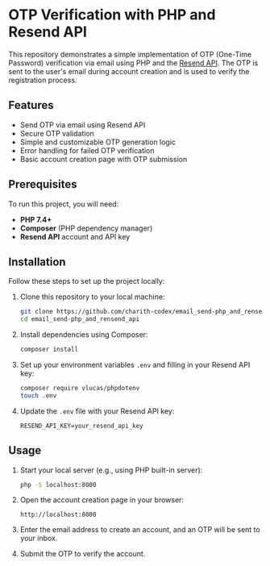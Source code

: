 # OTP Verification with PHP and Resend API

This repository demonstrates a simple implementation of OTP (One-Time Password) verification via email using PHP and the [Resend API](https://resend.com/). The OTP is sent to the user's email during account creation and is used to verify the registration process.

## Features

- Send OTP via email using Resend API
- Secure OTP validation
- Simple and customizable OTP generation logic
- Error handling for failed OTP verification
- Basic account creation page with OTP submission

## Prerequisites

To run this project, you will need:

- **PHP 7.4+**
- **Composer** (PHP dependency manager)
- **Resend API** account and API key

## Installation

Follow these steps to set up the project locally:

1. Clone this repository to your local machine:

    ```bash
    git clone https://github.com/charith-codex/email_send-php_and_rensend_api.git
    cd email_send-php_and_rensend_api
    ```

2. Install dependencies using Composer:

    ```bash
    composer install
    ```

3. Set up your environment variables  `.env` and filling in your Resend API key:

    ```bash
    composer require vlucas/phpdotenv
    touch .env
    ```

4. Update the `.env` file with your Resend API key:

    ```
    RESEND_API_KEY=your_resend_api_key
    ```

## Usage

1. Start your local server (e.g., using PHP built-in server):

    ```bash
    php -S localhost:8000
    ```

2. Open the account creation page in your browser:

    ```
    http://localhost:8000
    ```

3. Enter the email address to create an account, and an OTP will be sent to your inbox.

4. Submit the OTP to verify the account.

